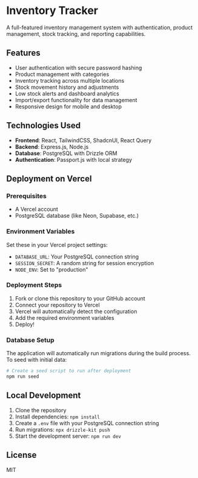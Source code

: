# Inventory Tracker

A full-featured inventory management system with authentication, product management, stock tracking, and reporting capabilities.

## Features

- User authentication with secure password hashing
- Product management with categories
- Inventory tracking across multiple locations
- Stock movement history and adjustments
- Low stock alerts and dashboard analytics
- Import/export functionality for data management
- Responsive design for mobile and desktop

## Technologies Used

- **Frontend**: React, TailwindCSS, ShadcnUI, React Query
- **Backend**: Express.js, Node.js
- **Database**: PostgreSQL with Drizzle ORM
- **Authentication**: Passport.js with local strategy

## Deployment on Vercel

### Prerequisites

- A Vercel account
- PostgreSQL database (like Neon, Supabase, etc.)

### Environment Variables

Set these in your Vercel project settings:

- `DATABASE_URL`: Your PostgreSQL connection string
- `SESSION_SECRET`: A random string for session encryption
- `NODE_ENV`: Set to "production"

### Deployment Steps

1. Fork or clone this repository to your GitHub account
2. Connect your repository to Vercel
3. Vercel will automatically detect the configuration
4. Add the required environment variables
5. Deploy!

### Database Setup

The application will automatically run migrations during the build process. To seed with initial data:

```bash
# Create a seed script to run after deployment
npm run seed
```

## Local Development

1. Clone the repository
2. Install dependencies: `npm install`
3. Create a `.env` file with your PostgreSQL connection string
4. Run migrations: `npx drizzle-kit push`
5. Start the development server: `npm run dev`

## License

MIT